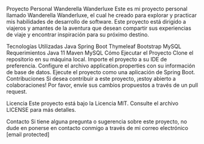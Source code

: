 Proyecto Personal Wanderella Wanderluxe
Este es mi proyecto personal llamado Wanderella Wanderluxe, el cual he creado para explorar y practicar mis habilidades de desarrollo de software. Este proyecto está dirigido a viajeros y amantes de la aventura que desean compartir sus experiencias de viaje y encontrar inspiración para su próximo destino.

Tecnologías Utilizadas
Java
Spring Boot
Thymeleaf
Bootstrap
MySQL
Requerimientos
Java 11
Maven
MySQL
Cómo Ejecutar el Proyecto
Clone el repositorio en su máquina local.
Importe el proyecto a su IDE de preferencia.
Configure el archivo application.properties con su información de base de datos.
Ejecute el proyecto como una aplicación de Spring Boot.
Contribuciones
Si desea contribuir a este proyecto, ¡estoy abierto a colaboraciones! Por favor, envíe sus cambios propuestos a través de un pull request.

Licencia
Este proyecto está bajo la Licencia MIT. Consulte el archivo LICENSE para más detalles.

Contacto
Si tiene alguna pregunta o sugerencia sobre este proyecto, no dude en ponerse en contacto conmigo a través de mi correo electrónico [email protected]
